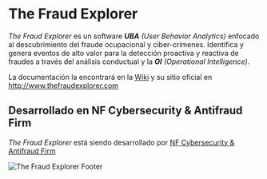 # The Fraud Explorer

*The Fraud Explorer* es un software _**UBA** (User Behavior Analytics)_ enfocado al descubrimiento del fraude ocupacional y ciber-crímenes. Identifica y genera eventos de alto valor para la detección proactiva y reactiva de fraudes a través del análisis conductual y la _**OI** (Operational Intelligence)_. 

La documentación la encontrará en la [Wiki](https://github.com/nfsecurity/the-fraud-explorer/wiki) y su sitio oficial en http://www.thefraudexplorer.com

## Desarrollado en NF Cybersecurity & Antifraud Firm

*The Fraud Explorer* está siendo desarrollado por [NF Cybersecurity & Antifraud Firm](http://www.nfsec.company)

![The Fraud Explorer Footer](http://www.thefraudexplorer.com/images/thefraudexplorer_footer.png)
